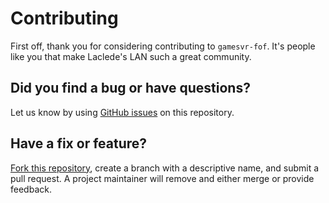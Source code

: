 # Contributing

First off, thank you for considering contributing to `gamesvr-fof`. It's people like you that make Laclede's LAN such a great community.

## Did you find a bug or have questions?

Let us know by using [GitHub issues](https://github.com/LacledesLAN/gamesvr-fof/issues) on this repository.

## Have a fix or feature?

[Fork this repository](https://help.github.com/articles/fork-a-repo), create a branch with a descriptive name, and submit a pull request. A
project maintainer will remove and either merge or provide feedback.
